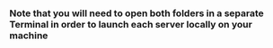 ### Note that you will need to open both folders in a separate Terminal in order to launch each server locally on your machine
